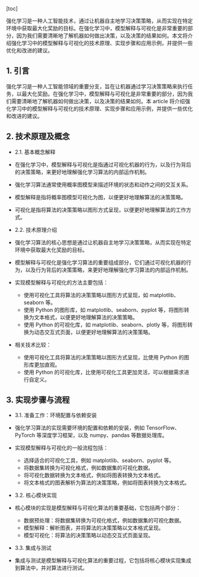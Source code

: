 
[toc]                    
                
                
强化学习是一种人工智能技术，通过让机器自主地学习决策策略，从而实现在特定环境中获取最大化奖励的目标。在强化学习中，模型解释与可视化是非常重要的部分，因为我们需要清晰地了解机器如何做出决策，以及决策的结果如何。本文将介绍强化学习中的模型解释与可视化的技术原理、实现步骤和应用示例，并提供一些优化和改进的建议。

## 1. 引言

强化学习是一种人工智能领域的重要分支，旨在让机器通过学习决策策略来执行任务，以最大化奖励。在强化学习中，模型解释与可视化是非常重要的部分，因为我们需要清晰地了解机器如何做出决策，以及决策的结果如何。本 article 将介绍强化学习中的模型解释与可视化的技术原理、实现步骤和应用示例，并提供一些优化和改进的建议。

## 2. 技术原理及概念

- 2.1. 基本概念解释

- 在强化学习中，模型解释与可视化是指通过可视化机器的行为，以及行为背后的决策策略，来更好地理解强化学习算法的内部运作机制。
- 强化学习算法通常使用概率图模型来描述环境的状态和动作之间的交互关系。
- 模型解释是指将概率图模型可视化为图，以便更好地理解算法的决策策略。
- 可视化是指将算法的决策策略以图形方式呈现，以便更好地理解算法的工作方式。

- 2.2. 技术原理介绍

- 强化学习算法的核心思想是通过让机器自主地学习决策策略，从而实现在特定环境中获取最大化奖励的目标。
- 模型解释与可视化是强化学习算法的重要组成部分，它们通过可视化机器的行为，以及行为背后的决策策略，来更好地理解强化学习算法的内部运作机制。
- 实现模型解释与可视化的方法主要包括：
    - 使用可视化工具将算法的决策策略以图形方式呈现，如 matplotlib、seaborn 等。
    - 使用 Python 的图形库，如 matplotlib、seaborn、pyplot 等，将图形转换为文本格式，以便更好地理解算法的决策策略。
    - 使用 Python 的可视化库，如 matplotlib、seaborn、plotly 等，将图形转换为动态交互式页面，以便更好地理解算法的决策策略。
- 相关技术比较：
    - 使用可视化工具将算法的决策策略以图形方式呈现，比使用 Python 的图形库更加直观。
    - 使用 Python 的可视化库，比使用可视化工具更加灵活，可以根据需求进行自定义。

## 3. 实现步骤与流程

- 3.1. 准备工作：环境配置与依赖安装

- 强化学习算法的实现需要环境的配置和依赖的安装，例如 TensorFlow、PyTorch 等深度学习框架，以及 numpy、pandas 等数据处理库。
- 实现模型解释与可视化的一般流程包括：
    - 选择适合的可视化工具，例如 matplotlib、seaborn、pyplot 等。
    - 将数据集转换为可视化格式，例如数据集的可视化数据。
    - 将可视化数据转换为文本格式，例如将图表转换为文本格式。
    - 将文本格式的图表解析为算法的决策策略，例如将图表转换为文本格式。
- 3.2. 核心模块实现

- 核心模块的实现是模型解释与可视化算法的重要基础，它包括两个部分：
    - 数据预处理：将数据集转换为可视化格式，例如数据集的可视化数据。
    - 模型解释：解析图表，并将算法的决策策略以文本格式呈现。
    - 模型可视化：将算法的决策策略以动态交互式页面呈现。
- 3.3. 集成与测试

- 集成与测试是模型解释与可视化算法的重要过程，它包括将核心模块实现集成到算法中，并对算法进行测试。

